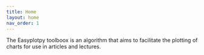 ```yaml
---
title: Home
layout: home
nav_order: 1
---
```


<p align = "justify">The Easyplotpy toolboox is an algorithm that aims to facilitate the plotting of charts for use in articles and lectures.</p>
